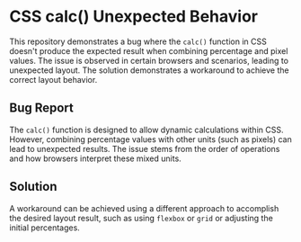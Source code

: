 # CSS calc() Unexpected Behavior

This repository demonstrates a bug where the `calc()` function in CSS doesn't produce the expected result when combining percentage and pixel values.  The issue is observed in certain browsers and scenarios, leading to unexpected layout.  The solution demonstrates a workaround to achieve the correct layout behavior.

## Bug Report

The `calc()` function is designed to allow dynamic calculations within CSS. However, combining percentage values with other units (such as pixels) can lead to unexpected results. The issue stems from the order of operations and how browsers interpret these mixed units.

## Solution

A workaround can be achieved using a different approach to accomplish the desired layout result, such as using `flexbox` or `grid` or adjusting the initial percentages.